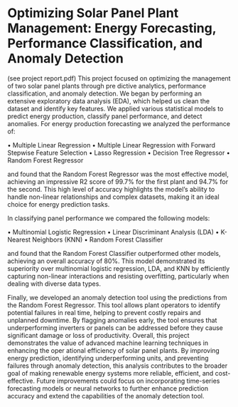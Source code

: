 <h1>Optimizing Solar Panel Plant Management: Energy Forecasting,
Performance Classification, and Anomaly Detection</h1>

(see project report.pdf)
This project focused on optimizing the management of two solar panel plants through pre
dictive analytics, performance classification, and anomaly detection. We began by performing an extensive
exploratory data analysis (EDA), which helped us clean the dataset and identify key features. We applied
various statistical models to predict energy production, classify panel performance, and detect anomalies.
For energy production forecasting we analyzed the performance of:

• Multiple Linear Regression
• Multiple Linear Regression with Forward Stepwise Feature Selection
• Lasso Regression
• Decision Tree Regressor
• Random Forest Regressor

and found that the Random Forest Regressor was the most effective model,
achieving an impressive R2 score of 99.7% for the first plant and 94.7% for the second. This high level of
accuracy highlights the model’s ability to handle non-linear relationships and complex datasets, making it
an ideal choice for energy prediction tasks.


In classifying panel performance we compared the following models:

• Multinomial Logistic Regression
• Linear Discriminant Analysis (LDA)
• K-Nearest Neighbors (KNN)
• Random Forest Classifier


and found that the Random Forest Classifier outperformed other models, achieving an
overall accuracy of 80%. This model demonstrated its superiority over multinomial logistic regression, LDA,
and KNN by efficiently capturing non-linear interactions and resisting overfitting, particularly when dealing
with diverse data types.

Finally, we developed an anomaly detection tool using the predictions from the Random Forest Regressor.
This tool allows plant operators to identify potential failures in real time, helping to prevent costly repairs
and unplanned downtime. By flagging anomalies early, the tool ensures that underperforming inverters or
panels can be addressed before they cause significant damage or loss of productivity.
Overall, this project demonstrates the value of advanced machine learning techniques in enhancing the oper
ational efficiency of solar panel plants. By improving energy prediction, identifying underperforming units,
and preventing failures through anomaly detection, this analysis contributes to the broader goal of making
renewable energy systems more reliable, efficient, and cost-effective. Future improvements could focus on
incorporating time-series forecasting models or neural networks to further enhance prediction accuracy and
extend the capabilities of the anomaly detection tool.


